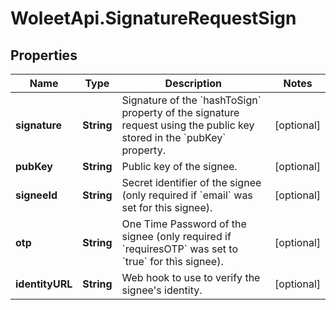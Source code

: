 # WoleetApi.SignatureRequestSign

## Properties
Name | Type | Description | Notes
------------ | ------------- | ------------- | -------------
**signature** | **String** | Signature of the &#x60;hashToSign&#x60; property of the signature request using the public key stored in the &#x60;pubKey&#x60; property.  | [optional] 
**pubKey** | **String** | Public key of the signee.  | [optional] 
**signeeId** | **String** | Secret identifier of the signee (only required if &#x60;email&#x60; was set for this signee).  | [optional] 
**otp** | **String** | One Time Password of the signee (only required if &#x60;requiresOTP&#x60; was set to &#x60;true&#x60; for thìs signee).  | [optional] 
**identityURL** | **String** | Web hook to use to verify the signee&#39;s identity.  | [optional] 


